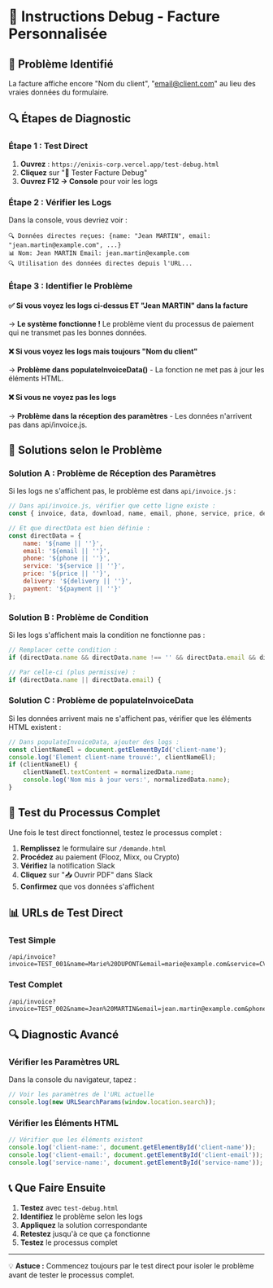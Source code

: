 # 🔧 Instructions Debug - Facture Personnalisée

## 🎯 Problème Identifié

La facture affiche encore "Nom du client", "email@client.com" au lieu des vraies données du formulaire.

## 🔍 Étapes de Diagnostic

### Étape 1 : Test Direct
1. **Ouvrez** : `https://enixis-corp.vercel.app/test-debug.html`
2. **Cliquez** sur "🚀 Tester Facture Debug"
3. **Ouvrez F12 → Console** pour voir les logs

### Étape 2 : Vérifier les Logs
Dans la console, vous devriez voir :
```
🔍 Données directes reçues: {name: "Jean MARTIN", email: "jean.martin@example.com", ...}
📊 Nom: Jean MARTIN Email: jean.martin@example.com
🔍 Utilisation des données directes depuis l'URL...
```

### Étape 3 : Identifier le Problème

#### ✅ Si vous voyez les logs ci-dessus ET "Jean MARTIN" dans la facture
→ **Le système fonctionne !** Le problème vient du processus de paiement qui ne transmet pas les bonnes données.

#### ❌ Si vous voyez les logs mais toujours "Nom du client"
→ **Problème dans populateInvoiceData()** - La fonction ne met pas à jour les éléments HTML.

#### ❌ Si vous ne voyez pas les logs
→ **Problème dans la réception des paramètres** - Les données n'arrivent pas dans api/invoice.js.

## 🔧 Solutions selon le Problème

### Solution A : Problème de Réception des Paramètres

Si les logs ne s'affichent pas, le problème est dans `api/invoice.js` :

```javascript
// Dans api/invoice.js, vérifier que cette ligne existe :
const { invoice, data, download, name, email, phone, service, price, delivery, payment } = req.query;

// Et que directData est bien définie :
const directData = {
    name: '${name || ''}',
    email: '${email || ''}',
    phone: '${phone || ''}',
    service: '${service || ''}',
    price: '${price || ''}',
    delivery: '${delivery || ''}',
    payment: '${payment || ''}'
};
```

### Solution B : Problème de Condition

Si les logs s'affichent mais la condition ne fonctionne pas :

```javascript
// Remplacer cette condition :
if (directData.name && directData.name !== '' && directData.email && directData.email !== '') {

// Par celle-ci (plus permissive) :
if (directData.name || directData.email) {
```

### Solution C : Problème de populateInvoiceData

Si les données arrivent mais ne s'affichent pas, vérifier que les éléments HTML existent :

```javascript
// Dans populateInvoiceData, ajouter des logs :
const clientNameEl = document.getElementById('client-name');
console.log('Element client-name trouvé:', clientNameEl);
if (clientNameEl) {
    clientNameEl.textContent = normalizedData.name;
    console.log('Nom mis à jour vers:', normalizedData.name);
}
```

## 🚀 Test du Processus Complet

Une fois le test direct fonctionnel, testez le processus complet :

1. **Remplissez** le formulaire sur `/demande.html`
2. **Procédez** au paiement (Flooz, Mixx, ou Crypto)
3. **Vérifiez** la notification Slack
4. **Cliquez** sur "📥 Ouvrir PDF" dans Slack
5. **Confirmez** que vos données s'affichent

## 📊 URLs de Test Direct

### Test Simple
```
/api/invoice?invoice=TEST_001&name=Marie%20DUPONT&email=marie@example.com&service=CV&price=7000
```

### Test Complet
```
/api/invoice?invoice=TEST_002&name=Jean%20MARTIN&email=jean.martin@example.com&phone=%2B228%2090%2012%2034%2056&service=Creation%20de%20CV&price=7000&delivery=short&payment=Flooz
```

## 🔍 Diagnostic Avancé

### Vérifier les Paramètres URL
Dans la console du navigateur, tapez :
```javascript
// Voir les paramètres de l'URL actuelle
console.log(new URLSearchParams(window.location.search));
```

### Vérifier les Éléments HTML
```javascript
// Vérifier que les éléments existent
console.log('client-name:', document.getElementById('client-name'));
console.log('client-email:', document.getElementById('client-email'));
console.log('service-name:', document.getElementById('service-name'));
```

## 📞 Que Faire Ensuite

1. **Testez** avec `test-debug.html`
2. **Identifiez** le problème selon les logs
3. **Appliquez** la solution correspondante
4. **Retestez** jusqu'à ce que ça fonctionne
5. **Testez** le processus complet

---

💡 **Astuce :** Commencez toujours par le test direct pour isoler le problème avant de tester le processus complet.